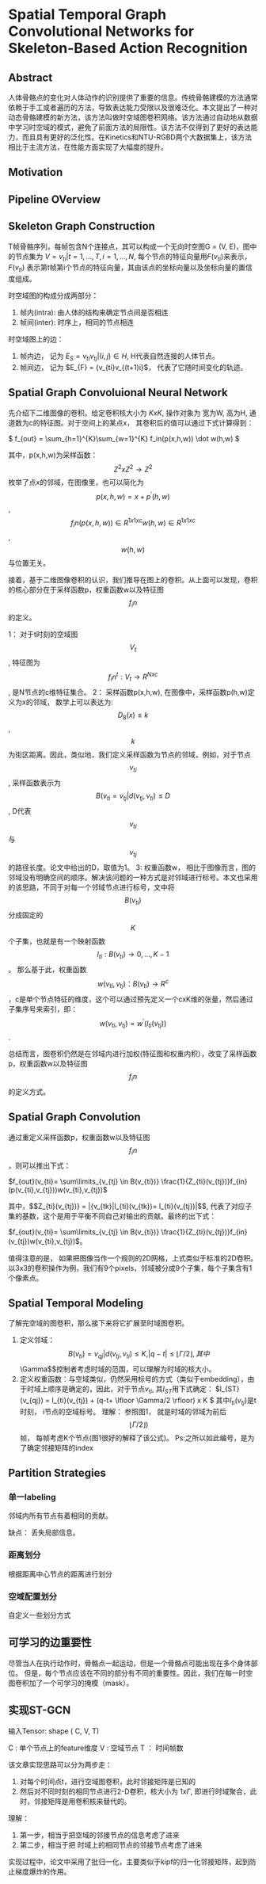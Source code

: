 # Spatial Temporal Graph Convolutional Networks for Skeleton-Based Action Recognition

## Abstract 
人体骨骼点的变化对人体动作的识别提供了重要的信息。传统骨骼建模的方法通常依赖于手工或者遍历的方法，导致表达能力受限以及很难泛化。本文提出了一种对动态骨骼建模的新方法，该方法叫做时空域图卷积网络。该方法通过自动地从数据中学习时空域的模式，避免了前面方法的局限性。该方法不仅得到了更好的表达能力，而且具有更好的泛化性。在Kinetics和NTU-RGBD两个大数据集上，该方法相比于主流方法，在性能方面实现了大幅度的提升。

## Motivation

## Pipeline OVerview

## Skeleton Graph Construction 

T帧骨骼序列，每帧包含N个连接点，其可以构成一个无向时空图G = (V, E)，图中的节点集为 $V={v_{ti}|t=1,...,T, i=1,...,N}$, 每个节点的特征向量用$F(v_{ti})$来表示，$F(v_{ti})$ 表示第t帧第i个节点的特征向量，其由该点的坐标向量以及坐标向量的置信度组成。

时空域图的构成分成两部分：
1. 帧内(intra): 由人体的结构来确定节点间是否相连
2. 帧间(inter): 时序上，相同的节点相连

时空域图上的边：
1. 帧内边， 记为 $E_{S} = {v_{ti}v_{tj}|(i,j) \in H}$, H代表自然连接的人体节点。
2. 帧间边， 记为 $E_{F} = {v_{ti}v_{(t+1)i}$， 代表了它随时间变化的轨迹。

## Spatial Graph Convoluional Neural Network

先介绍下二维图像的卷积。给定卷积核大小为 $K x K$, 操作对象为 宽为W, 高为H, 通道数为c的特征图。对于空间上的某点x， 其卷积后的值可以通过下式计算得到：

$ f_{out} = \sum_{h=1}^{K}\sum_{w=1}^{K} f_in(p(x,h,w)) \dot w(h,w) $

其中，p(x,h,w)为采样函数：$$Z^{2} x Z^{2} \rightarrow Z^{2} $$ 枚举了点x的邻域，在图像里，也可以简化为$$p(x,h,w)= x + p^{'}(h,w) $$, $$f_in(p(x,h,w)) \in R^{1x1xc} w(h,w) \in R^{1x1xc} $$,  $$w(h,w)$$与位置无关。

接着，基于二维图像卷积的认识，我们推导在图上的卷积。从上面可以发现，卷积的核心部分在于采样函数p，权重函数w以及特征图$$f_in$$的定义。

1： 对于t时刻的空域图$$V_{t}$$, 特征图为$$f_in^{t}: V_{t} \rightarrow R^{Nxc}$$, 是N节点的c维特征集合。
2： 采样函数p(x,h,w), 在图像中，采样函数p(h,w)定义为x的邻域， 数学上可以表达为: $$D_{8}(x) \leq k $$, $$ k $$为街区距离。因此，类似地，我们定义采样函数为节点的邻域，例如，对于节点$$v_{ti}$$, 采样函数表示为$$B(v_{ti} = {v_{tj}|d(v_{tj}, v_{ti}) \leq D}$$, D代表$$v_{ti}$$与$$v_{tj}$$的路径长度。论文中给出的D，取值为1。
3: 权重函数w， 相比于图像而言，图的邻域没有明确空间的顺序。解决该问题的一种方式是对邻域进行标号。本文也采用的该思路，不同于对每一个邻域节点进行标号，文中将$$B(v_{ti})$$分成固定的$$K$$个子集，也就是有一个映射函数 $$l_{ti}: B(v_{ti}) \rightarrow {0,...,K-1} $$。 那么基于此，权重函数$$w(v_{ti},v_{tj})：B(v_{ti}) \rightarrow R^{c} $$，c是单个节点特征的维度，这个可以通过预先定义一个cxK维的张量，然后通过子集序号来索引，即：
$$w(v_{ti},v_{tj})=w^{'}(l_{ti}(v_{tj}))$$.

总结而言，图卷积仍然是在邻域内进行加权(特征图和权重内积），改变了采样函数p，权重函数w以及特征图$$f_in$$的定义方式。

## Spatial Graph Convolution 

通过重定义采样函数p，权重函数w以及特征图$$f_in$$，则可以推出下式：

$f_{out}(v_{ti}= \sum\limits_{v_{tj} \in B(v_{ti})} \frac{1}{Z_{ti}(v_{tj})}f_{in}(p(v_{ti},v_{tj}))w(v_{ti},v_{tj})$

其中，$$Z_{ti}(v_{tj})} = |{v_{tk}|l_{ti}(v_{tk})= l_{ti}(v_{tj})|$$, 代表了对应子集的基数，这个是用于平衡不同自己对输出的贡献。最终的出下式：

$f_{out}(v_{ti}= \sum\limits_{v_{tj} \in B(v_{ti})} \frac{1}{Z_{ti}(v_{tj})}f_{in}(v_{tj})w(v_{ti},v_{tj})$。

值得注意的是， 如果把图像当作一个规则的2D网格，上式类似于标准的2D卷积。以3x3的卷积操作为例，我们有9个pixels，邻域被分成9个子集，每个子集含有1个像素点。

## Spatial Temporal Modeling 

了解完空域的图卷积，那么接下来将它扩展至时域图卷积。

1. 定义邻域： $$ B(v_{ti}) = {v_{qj}|d(v_{tj},v_{ti}) \leq K, |q-t| \leq \lfloor \Gamma/2 \rfloor}, 其中$$\Gamma$$控制者考虑时域的范围，可以理解为时域的核大小。
2. 定义权重函数：与空域类似，仍然采用标号的方式（类似于embedding），由于时域上顺序是确定的，因此，对于节点$v_{ti}$, 其$l_{ST}$用下式确定：
$l_{ST}(v_{qj}) = l_{ti}(v_{tj}) + (q-t+ \lfloor \Gamma/2 \rfloor) x K $
其中$l_{ti}(v_{tj})$是t时刻， i节点的空域标号。
理解： 参照图1， 就是时域的邻域为前后 $$\lfloor \Gamma/2 \rfloor)$$ 帧， 每帧考虑K个节点(图1很好的解释了该公式)。
Ps:之所以如此编号，是为了确定邻接矩阵的index

## Partition Strategies 

### 单一labeling

邻域内所有节点有着相同的贡献。

缺点： 丢失局部信息。

### 距离划分

根据距离中心节点的距离进行划分

### 空域配置划分

自定义一些划分方式

## 可学习的边重要性

尽管当人在执行动作时，骨骼点一起运动，但是一个骨骼点可能出现在多个身体部位。 但是，每个节点应该在不同的部分有不同的重要性。因此，我们在每一时空图卷积加了一个可学习的掩模（mask）。

## 实现ST-GCN

输入Tensor: shape ( C, V, T)

C : 单个节点上的feature维度
V :  空域节点 
T ： 时间帧数

该文章实现思路可以分为两步走：
1. 对每个时间点t，进行空域图卷积，此时邻接矩阵是已知的
2. 然后对不同时刻的相同节点进行2-D卷积，核大小为 $1x \Gamma$, 即进行时域聚合，此时，邻接矩阵是用卷积核来替代的。

理解： 
1. 第一步，相当于把空域的邻接节点的信息考虑了进来
2. 第二步，相当于把 时域上的相同节点的邻接节点考虑了进来

实现过程中，论文中采用了批归一化，主要类似于kipf的归一化邻接矩阵，起到防止梯度爆炸的作用。




